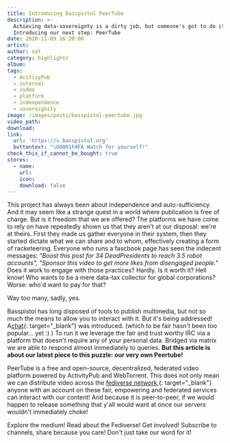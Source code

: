 ```yaml
---
title: Introducing Basspistol PeerTube
description: >-
  Achieving data-sovereignty is a dirty job, but someone's got to do it.
  Introducing our next step: PeerTube
date: 2020-11-09 16:20:00
artist:
author: set
category: highlights
album:
tags:
  - AcitivyPub
  - internal
  - video
  - platform
  - indenpendence
  - sovereignity
image: /images/posts/basspistol-peertube.jpg
video_path:
download:
link:
  url: 'https://v.basspistol.org'
  buttontext: "\U0001F4FA Watch for yourself!"
check_this_if_cannot_be_bought: true
stores:
  - name:
    url:
    icon:
    download: false
---
```


This project has always been about independence and auto-sufficiency. And it may seem like a strange quest in a world where publication is free of charge. But is it freedom that we are offered? The platforms we have come to rely on have repeatedly shown us that they aren't at our disposal: we're at theirs. First they made us gather everyone in their system, then they started dictate what we can share and to whom, effectively creating a form of racketeering. Everyone who runs a fascbook page has seen the indecent messages: *"Boost this post for 34 DeadPresidents to reach 3.5 robot accounts", "Sponsor this video to get more likes from disengaged people."* Does it work to engage with those practices? Hardly. Is it worth it? Hell know\! Who wants to be a mere data-tax collector for global corporations? Worse: who'd want to pay for that?

Way too many, sadly, yes.

Basspistol has long disposed of tools to publish multimedia, but not so much the means to allow you to interact with it. But it's being addressed\! A[chat](/chat/#read){: target="_blank"} was introduced. (which to be fair hasn't been too popular… yet :) ) To run it we leverage the fair and trust worthy IRC via a platform that doesn't require any of your personal data. Bridged via matrix we are able to respond almost immediately to queries. **But this article is about our latest piece to this puzzle: our very own Peertube\!**

PeerTube is a free and open-source, decentralized, federated video platform powered by ActivityPub and WebTorrent. This does not only mean we can distribute video across the [fediverse network,](https://fediverse.party/){: target="_blank"} anyone with an account on these fair, empowering and federated services can interact with our content\! And because it is peer-to-peer, if we would happen to release something that y'all would want at once our servers wouldn't immediately choke\!

Explore the medium\! Read about the Fediverse\! Get involved\! Subscribe to channels, share because you care\! Don't just take our word for it\!

&nbsp;
